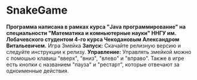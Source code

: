 # SnakeGame
__Программа написана в рамках курса "Java программирование"  на специальности "Математика и комньютерные науки" ННГУ им. Лобачевского студентом 4-го курса Чекодановым Александром Витальевичем.__
Игра Змейка
__Запуск:__
Скачайте релизную версию и следуйте инструкции к релизу.
__Управление:__
Управлять змейкой можно с помошью клавиш "вверх", "вниз", "влево" и "вправо". Также в игре есть кнопки с названием "пауза" и "рестарт", которые отвечают за одноименные действия.
